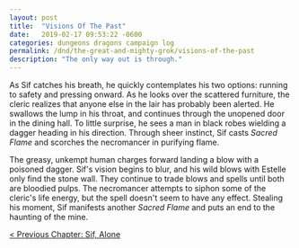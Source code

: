 ```yaml
---
layout: post
title:  "Visions Of The Past"
date:   2019-02-17 09:53:22 -0600
categories: dungeons dragons campaign log
permalink: /dnd/the-great-and-mighty-grok/visions-of-the-past
description: "The only way out is through."
---
```


As Sif catches his breath, he quickly contemplates his two options: running to safety and pressing onward.
As he looks over the scattered furniture, the cleric realizes that anyone else in the lair has probably been alerted.
He swallows the lump in his throat, and continues through the unopened door in the dining hall.
To little surprise, he sees a man in black robes wielding a dagger heading in his direction.
Through sheer instinct, Sif casts _Sacred Flame_ and scorches the necromancer in purifying flame.

The greasy, unkempt human charges forward landing a blow with a poisoned dagger.
Sif's vision begins to blur, and his wild blows with Estelle only find the stone wall.
They continue to trade blows and spells until both are bloodied pulps.
The necromancer attempts to siphon some of the cleric's life energy, but the spell doesn't seem to have any effect.
Stealing his moment, Sif manifests another _Sacred Flame_ and puts an end to the haunting of the mine.

[&lt; Previous Chapter: Sif, Alone](/dnd/the-great-and-mighty-grok/sif-alone)

